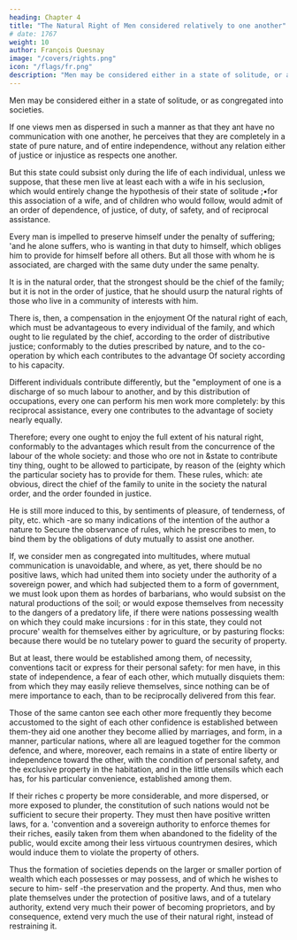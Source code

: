 ```yaml
---
heading: Chapter 4
title: "The Natural Right of Men considered relatively to one another"
# date: 1767
weight: 10
author: François Quesnay
image: "/covers/rights.png"
icon: "/flags/fr.png"
description: "Men may be considered either in a state of solitude, or as congregated into societies"
---
```




Men may be considered either in a state of solitude, or as congregated into societies.

If one views men as dispersed in such a manner as that they ant have no communication with one another, he perceives that they are completely in a state of pure nature, and of entire independence, without any relation either of justice or injustice as respects one another. 

But this state could subsist only during the life of each individual, unless we suppose, that these men live at least each with a wife in his seclusion, which would entirely change the hypothesis of their state of solitude ;•for this association of a wife, and of children who would follow, would admit of an order of dependence, of justice, of duty, of safety, and of reciprocal assistance.

Every man is impelled to preserve himself under the penalty of suffering; 'and he alone suffers, who is wanting in that duty to himself, which obliges him to provide for himself before all others. But all those with whom he is associated, are charged with the same duty under the same penalty. 

It is in the natural order, that the strongest should be the chief of the family; but it is not in the order of justice, that he should usurp the natural rights of those who live in a community of interests with him. 

There is, then, a compensation in the enjoyment Of the natural right of each, which must be advantageous to every individual of the family, and which ought to lie regulated by the chief, according to the order of distributive justice; conformably to the duties prescribed by nature, and to the co-operation by which each contributes to the advantage Of society according to his capacity. 

Different individuals contribute differently, but the "employment of one is a discharge of so much labour to another, and by this distribution of occupations, every one can perform his men work more completely: by this reciprocal assistance, every one contributes to the advantage of society nearly equally. 

Therefore; every one ought to enjoy the full extent of his natural right, conformably to the advantages which result from the concurrence of the labour of the whole society: and those who ore not in &state to contribute tiny thing, ought to be allowed to participate, by reason of the (eighty which the particular society has to provide for them. These rules, which: ate obvious, direct the chief of the family to unite in the society the natural order, and the order founded in justice. 

He is still more induced to this, by sentiments of pleasure, of tenderness, of pity, etc. which -are so many indications of the intention of the author a nature to Secure the observance of rules, which he prescribes to men, to bind them by the obligations of duty mutually to assist one another. 

If, we consider men as congregated into multitudes, where mutual communication is unavoidable, and where, as yet, there should be no positive laws, which had united them into society under the authority of a sovereign power, and which had subjected them to a form of government, we must look upon them as hordes of barbarians, who would subsist on the natural productions of the soil; or would expose themselves from necessity to the dangers of a predatory life, if there were nations possessing wealth on which they could make incursions : for in this state, they could not procure' wealth for themselves either by agriculture, or by pasturing flocks: because there would be no tutelary power to guard the security of property. 

But at least, there would be established among them, of necessity, conventions tacit or express for their personal safety: for men have, in this state of independence, a fear of each other, which mutually disquiets them: from which they may easily relieve themselves, since nothing can be of mere importance to each, than to be reciprocally delivered from this fear.

Those of the same canton see each other more frequently they become accustomed to the sight of each other confidence is established between them-they aid one another they become allied by marriages, and form, in a manner, particular nations, where all are leagued together for the common defence, and where, moreover, each remains in a state of entire liberty or independence toward the other, with the condition of personal safety, and the exclusive property in the habitation, and in the little utensils which each has, for his particular convenience, established among them.

If their riches c property be more considerable, and more dispersed, or more exposed to plunder, the constitution of such nations would not be sufficient to secure their property. They must then have positive written laws, for a. 'convention and a sovereign authority to enforce themes for their riches, easily taken from them when abandoned to the fidelity of the public, would excite among their less virtuous countrymen desires, which would induce them to violate the property of others. 

Thus the formation of societies depends on the larger or smaller portion of wealth which each possesses or may possess, and of which he wishes to secure to him- self -the preservation and the property. And thus, men who plate themselves under the protection of positive laws, and of a tutelary authority, extend very much their power of becoming proprietors, and by consequence, extend very much the use of their natural right, instead of restraining it.

